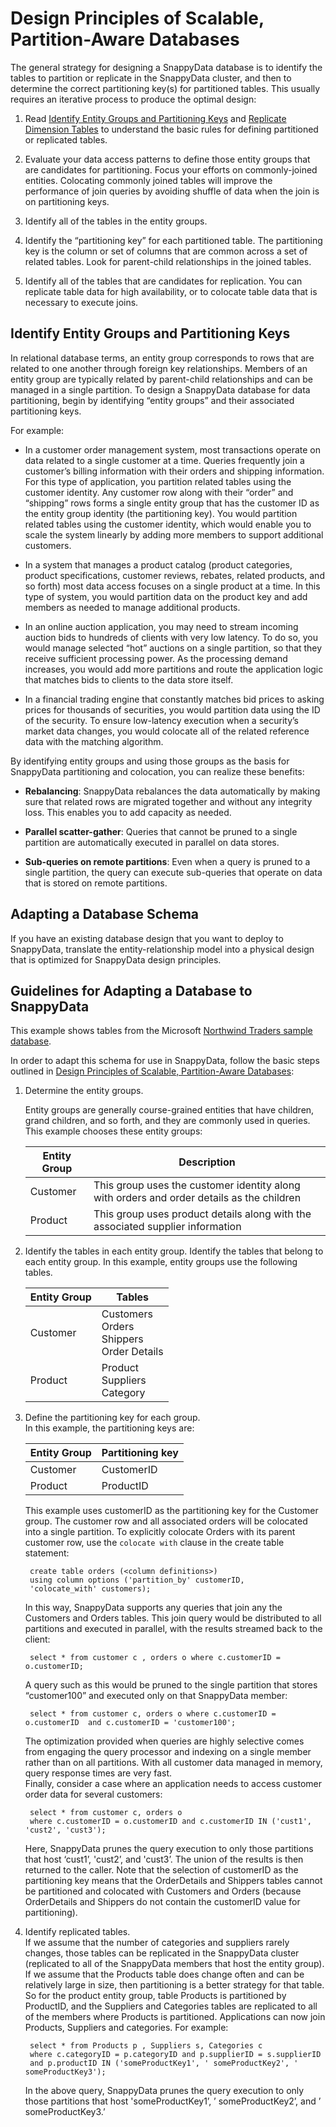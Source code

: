 # Design Principles of Scalable, Partition-Aware Databases
<a id="design-schema"></a>

The general strategy for designing a SnappyData database is to identify the tables to partition or replicate in the SnappyData cluster, and then to determine the correct partitioning key(s) for partitioned tables. This usually requires an iterative process to produce the optimal design:

1. Read [Identify Entity Groups and Partitioning Keys](#entity_groups) and [Replicate Dimension Tables](optimizing_query_latency.md#partition-replicate) to understand the basic rules for defining partitioned or replicated tables.

2. Evaluate your data access patterns to define those entity groups that are candidates for partitioning. Focus your efforts on commonly-joined entities. Colocating commonly joined tables will improve the performance of join queries by avoiding shuffle of data when the join is on partitioning keys.

3. Identify all of the tables in the entity groups.

4. Identify the “partitioning key” for each partitioned table. The partitioning key is the column or set of columns that are common across a set of related tables. Look for parent-child relationships in the joined tables.

5. Identify all of the tables that are candidates for replication. You can replicate table data for high availability, or to colocate table data that is necessary to execute joins.

<a id="entity_groups"></a>
## Identify Entity Groups and Partitioning Keys

In relational database terms, an entity group corresponds to rows that are related to one another through foreign key relationships. Members of an entity group are typically related by parent-child relationships and can be managed in a single partition. To design a SnappyData database for data partitioning, begin by identifying “entity groups” and their associated partitioning keys.

For example:

* In a customer order management system, most transactions operate on data related to a single customer at a time. Queries frequently join a customer’s billing information with their orders and shipping information. For this type of application, you partition related tables using the customer identity. Any customer row along with their “order” and “shipping” rows forms a single entity group that has the customer ID as the entity group identity (the partitioning key). You would partition related tables using the customer identity, which would enable you to scale the system linearly by adding more members to support additional customers.

* In a system that manages a product catalog (product categories, product specifications, customer reviews, rebates, related products, and so forth) most data access focuses on a single product at a time. In this type of system, you would partition data on the product key and add members as needed to manage additional products.

* In an online auction application, you may need to stream incoming auction bids to hundreds of clients with very low latency. To do so, you would manage selected “hot” auctions on a single partition, so that they receive sufficient processing power. As the processing demand increases, you would add more partitions and route the application logic that matches bids to clients to the data store itself.

* In a financial trading engine that constantly matches bid prices to asking prices for thousands of securities, you would partition data using the ID of the security. To ensure low-latency execution when a security’s market data changes, you would colocate all of the related reference data with the matching algorithm.

  
By identifying entity groups and using those groups as the basis for SnappyData partitioning and colocation, you can realize these benefits:

* **Rebalancing**: SnappyData rebalances the data automatically by making sure that related rows are migrated together and without any integrity loss. This enables you to add capacity as needed.

* **Parallel scatter-gather**: Queries that cannot be pruned to a single partition are automatically executed in parallel on data stores. 

* **Sub-queries on remote partitions**: Even when a query is pruned to a single partition, the query can execute sub-queries that operate on data that is stored on remote partitions.

<a id="adapting_existing_schema"></a>
## Adapting a Database Schema

If you have an existing database design that you want to deploy to SnappyData, translate the entity-relationship model into a physical design that is optimized for SnappyData design principles.

## Guidelines for Adapting a Database to SnappyData
This example shows tables from the Microsoft [Northwind Traders sample database](https://www.microsoft.com/en-us/download/details.aspx?id=23654).

In order to adapt this schema for use in SnappyData, follow the basic steps outlined in [Design Principles of Scalable, Partition-Aware Databases](#design-schema):

1. Determine the entity groups.

	Entity groups are generally course-grained entities that have children, grand children, and so forth, and they are commonly used in queries. This example chooses these entity groups:

    | Entity Group | Description |
    |--------|--------|
    |Customer|This group uses the customer identity along with orders and order details as the children|
    |Product|This group uses product details along with the associated supplier information|

2. Identify the tables in each entity group.
	Identify the tables that belong to each entity group. In this example, entity groups use the following tables.

    | Entity Group |Tables |
    |--------|--------|
    |Customer|Customers </br>Orders</br>Shippers</br>Order Details|
    |Product|Product</br>Suppliers</br>Category|

3. Define the partitioning key for each group.</br>
	In this example, the partitioning keys are:

    | Entity Group |Partitioning key |
    |--------|--------|
    |Customer|CustomerID|
    |Product|ProductID|

    This example uses customerID as the partitioning key for the Customer group. The customer row and all associated orders will be colocated into a single partition. To explicitly colocate Orders with its parent customer row, use the `colocate with` clause in the create table statement:
		
		create table orders (<column definitions>) 
		using column options ('partition_by' customerID, 
		'colocate_with' customers);

    In this way, SnappyData supports any queries that join any the Customers and Orders tables. This join query would be distributed to all partitions and executed in parallel, with the results streamed back to the client:

	    select * from customer c , orders o where c.customerID = o.customerID;

    A query such as this would be pruned to the single partition that stores “customer100” and executed only on that SnappyData member:

	    select * from customer c, orders o where c.customerID = o.customerID  and c.customerID = 'customer100';

    The optimization provided when queries are highly selective comes from engaging the query processor and indexing on a single member rather than on all partitions. With all customer data managed in memory, query response times are very fast. </br>
    Finally, consider a case where an application needs to access customer order data for several customers:

        select * from customer c, orders o 
        where c.customerID = o.customerID and c.customerID IN ('cust1', 'cust2', 'cust3');
    
    Here, SnappyData prunes the query execution to only those partitions that host ‘cust1’, 'cust2’, and 'cust3’. The union of the results is then returned to the caller.
    Note that the selection of customerID as the partitioning key means that the OrderDetails and Shippers tables cannot be partitioned and colocated with Customers and Orders (because OrderDetails and Shippers do not contain the customerID value for partitioning). 

4. Identify replicated tables.</br>
	If we assume that the number of categories and suppliers rarely changes, those tables can be replicated in the SnappyData cluster (replicated to all of the SnappyData members that host the entity group). If we assume that the Products table does change often and can be relatively large in size, then partitioning is a better strategy for that table.
	So for the product entity group, table Products is partitioned by ProductID, and the Suppliers and Categories tables are replicated to all of the members where Products is partitioned.
	Applications can now join Products, Suppliers and categories. For example:

        select * from Products p , Suppliers s, Categories c 
		where c.categoryID = p.categoryID and p.supplierID = s.supplierID 
		and p.productID IN ('someProductKey1', ' someProductKey2', ' someProductKey3');
    

	In the above query, SnappyData prunes the query execution to only those partitions that host 'someProductKey1’, ’ someProductKey2’, and ’ someProductKey3.’
